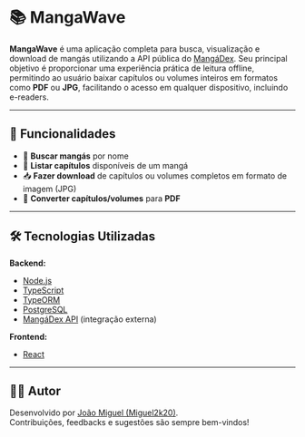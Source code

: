 # 📚 MangaWave

**MangaWave** é uma aplicação completa para busca, visualização e download de mangás utilizando a API pública do [MangáDex](https://api.mangadex.org). Seu principal objetivo é proporcionar uma experiência prática de leitura offline, permitindo ao usuário baixar capítulos ou volumes inteiros em formatos como **PDF** ou **JPG**, facilitando o acesso em qualquer dispositivo, incluindo e-readers.

---

## 🚀 Funcionalidades

- 🔎 **Buscar mangás** por nome
- 📄 **Listar capítulos** disponíveis de um mangá
- 📥 **Fazer download** de capítulos ou volumes completos em formato de imagem (JPG)
- 🧾 **Converter capítulos/volumes** para **PDF**

---

## 🛠 Tecnologias Utilizadas

**Backend:**
- [Node.js](https://nodejs.org/)
- [TypeScript](https://www.typescriptlang.org/)
- [TypeORM](https://typeorm.io/)
- [PostgreSQL](https://www.postgresql.org/)
- [MangáDex API](https://api.mangadex.org) (integração externa)

**Frontend:**
- [React](https://reactjs.org/)

---

## 👨‍💻 Autor

Desenvolvido por [João Miguel (Miguel2k20)](https://github.com/Miguel2k20).  
Contribuições, feedbacks e sugestões são sempre bem-vindos!




